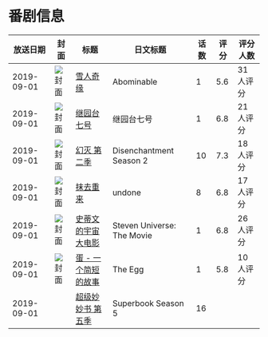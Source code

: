 # 番剧信息

|放送日期|封面|标题|日文标题|话数|评分|评分人数|
|---|---|---|---|---|---|---|
|2019-09-01|![封面](https://lain.bgm.tv/pic/cover/c/f6/fe/292749_uiu0R.jpg)|[雪人奇缘](https://bangumi.tv/subject/292749)|Abominable|1|5.6|31人评分|
|2019-09-01|![封面](https://lain.bgm.tv/pic/cover/c/07/04/284644_7Fz0v.jpg)|[继园台七号](https://bangumi.tv/subject/284644)|继园台七号|1|6.8|21人评分|
|2019-09-01|![封面](https://lain.bgm.tv/pic/cover/c/4f/8f/290215_UJNjK.jpg)|[幻灭 第二季](https://bangumi.tv/subject/290215)|Disenchantment Season 2|10|7.3|18人评分|
|2019-09-01|![封面](https://lain.bgm.tv/pic/cover/c/82/77/290897_Bqgoq.jpg)|[抹去重来](https://bangumi.tv/subject/290897)|undone|8|6.8|17人评分|
|2019-09-01|![封面](https://lain.bgm.tv/pic/cover/c/ac/d7/293359_ngDiG.jpg)|[史蒂文的宇宙大电影](https://bangumi.tv/subject/293359)|Steven Universe: The Movie|1|6.8|26人评分|
|2019-09-01|![封面](https://lain.bgm.tv/pic/cover/c/5d/6d/306044_o9h2r.jpg)|[蛋 - 一个简短的故事](https://bangumi.tv/subject/306044)|The Egg|1|5.8|10人评分|
|2019-09-01||[超级妙妙书 第五季](https://bangumi.tv/subject/526754)|Superbook Season 5|16|||
